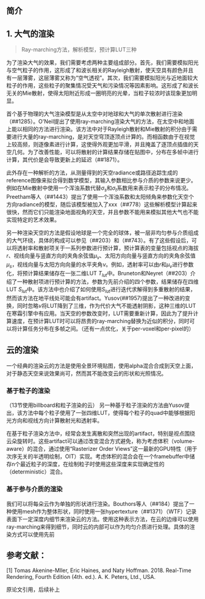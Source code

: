 ## 简介

## 1. 大气的渲染
> Ray-marching方法，解析模型，预计算LUT三种

为了渲染大气的效果，我们需要考虑两种主要组成部分。首先，我们需要模拟阳光与空气粒子的作用，这形成了和波长相关的Rayleigh散射，使天空具有颜色并且有一层薄雾，这层薄雾又称为“空气透视”。其次，我们需要模拟阳光与近地面较大粒子的作用，这些粒子的聚集情况受天气和污染情况等因素影响。这形成了和波长无关的Mie散射，使得太阳附近形成一圈明亮的光晕，当粒子较浓时该现象更加明显。

首个基于物理的大气渲染模型是从太空中对地球和大气的单次散射进行渲染（##1285）。O'Neil提出了使用ray-marching渲染大气的方法，在太空中和地面上能以相同的方法进行渲染。该方法中对于Rayleigh散射和Mie散射的积分由于需要进行大量的ray-marching，是对天空穹顶逐顶点计算的。而相函数由于在视觉上较高频，则逐像素进行计算，这使得外观更加平滑，并且掩盖了逐顶点插值的天空几何。为了改善性能，可以将散射的计算结果存储在贴图中，分布在多帧中进行计算，其代价是会导致更新上的延迟（##1871）。

此外存在一种解析的方法，从测量得到的天空radiance或路径追踪生成的reference图像来拟合得到数学模型，其输入参数相比参与介质的参数来说更少。例如在Mie散射中使用一个浑浊系数代替$\sigma_s$和$\sigma_t$系数用来表示粒子的分布情况。Preetham等人（##1443）提出了使用一个浑浊系数和太阳倾角来参数化天空个方向radiance的模型，随后该模型被加入了xxx（##778）这些解析模型计算起来很快，然而它们只能渲染地面视角的天空，并且参数不能用来模拟其他大气也不能实现特定的艺术效果。

另一种渲染天空的方法是假设地球是一个完全的球体，被一层非均匀参与介质组成的大气环绕，具体的构成可以参见（##203）和（##743）。有了这些假设后，可以将透射率和散射项关于一系列参数进行预计算，预计算表的变量包括视点的海拔$r$、视线向量与竖直方向的夹角余弦值$\mu_v$、太阳方向向量与竖直方向的夹角余弦值$\mu_s$，视线向量与太阳方向向量的水平夹角$\nu$。例如，透射率可以由$r$和$\mu_v$进行参数化，将预计算结果储存在一张二维LUT $T_{lut}$中。Bruneton和Neyret（##203）介绍了一种散射项进行预计算的方法，参数为先前介绍的四个参数，结果储存在四维LUT $S_{lut}$中。该方法中也介绍了如何使用$S_{lut}$进行迭代求解得到多重散射的结果，然而该方法在地平线处可能会有artifact。Yusov(##1957)提出了一种改进的变换，同时忽略$\nu$将LUT降到了三维，作为代价大气不能透射阴影，这种三维的LUT在寒霜引擎中有应用。当天空的参数改变时，LUT需要重新计算，因此为了提升计算速度，在预计算LUT时可以将昂贵的ray-marching替换为近似的积分，同时可以将计算任务分布在多帧之间。（还有一点优化，关于per-voxel和per-pixel的）

## 云的渲染
一个经典的渲染云的方法是使用全景环境贴图，使用alpha混合合成到天空上面，对于静态天空来说效果尚可，然而其不能改变云的形状和光照情况。
### 基于粒子的渲染
（13节使用billboard和粒子渲染的云）
另一种基于粒子渲染的方法由Yusov提出，该方法中每个粒子使用了一张四维LUT，使得每个粒子的quad中能够根据阳光方向和视线方向计算散射光和透射率。

在基于粒子渲染方法中，经常会发生离散和突然出现的artifact，特别是视点围绕云朵旋转时。这些artifact可以通过改变混合方式避免，称为考虑体积（volume-aware）的混合，通过使用“Rasterizer Order Views”这一最新的GPU特性（用于次序无关的半透明绘制，OIT）实现。考虑体积的混合会在一个framebuffer中储存n个最近粒子的深度，在绘制粒子时使用这些深度来实现确定性的（deterministic）混合。

### 基于参与介质的渲染
我们可以将每朵云作为单独的形状进行渲染。Bouthors等人（##184）提出了一种使用mesh作为整体形状，同时使用一张hypertexture（##1371）（WTF）记录表面下一定深度内细节来渲染云的方法。使用这种表示方法，在云的边缘可以使用ray-marching来得到细节，同时云的内部可以作为均匀介质进行处理。具体的渲染方式可以使用先前

## 参考文献：

[1] Tomas Akenine-Mller, Eric Haines, and Naty Hoffman. 2018. Real-Time Rendering, Fourth Edition (4th. ed.). A. K. Peters, Ltd., USA.

原论文引用，后续补上